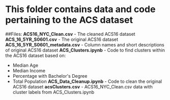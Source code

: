 # This folder contains data and code pertaining to the ACS dataset

##Files:
<b>ACS16_NYC_Clean.csv</b> - The cleaned ACS16 dataset
<b>ACS_16_5YR_S0601.csv</b> - The original ACS16 dataset
<b>ACS_16_5YR_S0601_metadata.csv</b> - Column names and short descriptions of original ACS16 dataset
<b>ACS_Clusters.ipynb</b> - Code to find clusters within the ACS16 dataset based on:
 - Median Age
 - Median Income
 - Percentage with Bachelor's Degree
 - Total Population
<b>ACS_Data_Cleanup.ipynb</b> - Code to clean the original ACS16 dataset
<b>acsClusters.csv</b> - ACS16_NYC_Clean.csv data with cluster labels from ACS_Clusters.ipynb
